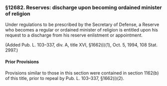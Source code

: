 ### §12682. Reserves: discharge upon becoming ordained minister of religion ###

Under regulations to be prescribed by the Secretary of Defense, a Reserve who becomes a regular or ordained minister of religion is entitled upon his request to a discharge from his reserve enlistment or appointment.

(Added Pub. L. 103–337, div. A, title XVI, §1662(i)(1), Oct. 5, 1994, 108 Stat. 2997.)

#### Prior Provisions ####

Provisions similar to those in this section were contained in section 1162(b) of this title, prior to repeal by Pub. L. 103–337, §1662(i)(2).